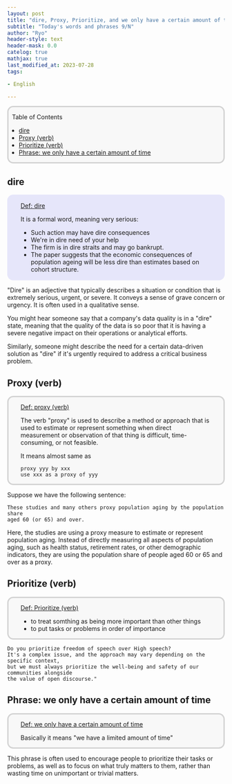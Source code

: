 ```yaml
---
layout: post
title: "dire, Proxy, Prioritize, and we only have a certain amount of time"
subtitle: "Today's words and phrases 9/N"
author: "Ryo"
header-style: text
header-mask: 0.0
catelog: true
mathjax: true
last_modified_at: 2023-07-28
tags:

- English

---
```



<div style='border-radius: 1em; border-style:solid; border-color:#D3D3D3; background-color:#F8F8F8'>

<p class="h4">&nbsp;&nbsp;Table of Contents</p>

<!-- START doctoc generated TOC please keep comment here to allow auto update -->
<!-- DON'T EDIT THIS SECTION, INSTEAD RE-RUN doctoc TO UPDATE -->

- [dire](#dire)
- [Proxy (verb)](#proxy-verb)
- [Prioritize (verb)](#prioritize-verb)
- [Phrase: we only have a certain amount of time](#phrase-we-only-have-a-certain-amount-of-time)

<!-- END doctoc generated TOC please keep comment here to allow auto update -->


</div>

## dire

<div style='padding-left: 2em; padding-right: 2em; border-radius: 1em; border-style:solid; border-color:#e6e6fa; background-color:#e6e6fa'>
<p class="h4"><ins>Def: dire</ins></p>

It is a formal word, meaning very serious:

- Such action may have dire consequences
- We're in dire need of your help
- The firm is in dire straits and may go bankrupt.
- The paper suggests that the economic consequences of population ageing will be less dire than estimates based on cohort structure.

</div>

"Dire" is an adjective that typically describes a situation or condition that is 
extremely serious, urgent, or severe. It conveys a sense of grave concern or urgency.
It is often used in  a qualitative sense.

You might hear someone say that a company's data quality is in a "dire" state, meaning that 
the quality of the data is so poor that it is having a severe negative impact on their operations or analytical efforts. 

Similarly, someone might describe the need for a certain data-driven solution as "dire" 
if it's urgently required to address a critical business problem.

## Proxy (verb)

<div style='padding-left: 2em; padding-right: 2em; border-radius: 1em; border-style:solid; border-color:#D3D3D3; background-color:#F8F8F8'>
<p class="h4"><ins>Def: proxy (verb)</ins></p>

The verb "proxy" is used to describe a method or approach that is used to estimate 
or represent something when direct measurement or observation of that thing is difficult, time-consuming, or not feasible. 

It means almost same as 

```
proxy yyy by xxx
use xxx as a proxy of yyy
```

</div>

Suppose we have the following sentence:

```
These studies and many others proxy population aging by the population share 
aged 60 (or 65) and over.
```

Here, the studies are using a proxy measure to estimate or represent population aging. 
Instead of directly measuring all aspects of population aging, such as health status, 
retirement rates, or other demographic indicators, they are using the population share 
of people aged 60 or 65 and over as a proxy.


## Prioritize (verb)

<div style='padding-left: 2em; padding-right: 2em; border-radius: 1em; border-style:solid; border-color:#D3D3D3; background-color:#F8F8F8'>
<p class="h4"><ins>Def: Prioritize (verb)</ins></p>

- to treat somthing as being more important than other things
- to put tasks or problems in order of importance

</div>

```
Do you prioritize freedom of speech over High speech?
It's a complex issue, and the approach may vary depending on the specific context, 
but we must always prioritize the well-being and safety of our communities alongside 
the value of open discourse."
```

## Phrase: we only have a certain amount of time

<div style='padding-left: 2em; padding-right: 2em; border-radius: 1em; border-style:solid; border-color:#D3D3D3; background-color:#F8F8F8'>
<p class="h4"><ins>Def: we only have a certain amount of time</ins></p>

Basically it means "we have a limited amount of time"

</div>

This phrase is often used to encourage people to prioritize their tasks or problems, 
as well as to focus on what truly matters to them, rather than wasting time on unimportant or trivial matters. 